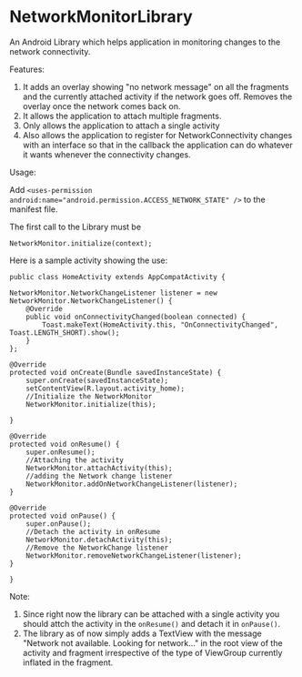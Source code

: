 # NetworkMonitorLibrary


An Android Library which helps application in monitoring changes to the network connectivity.

Features:

1. It adds an overlay showing "no network message" on all the fragments and the currently attached activity if the network goes off. Removes the overlay once the network comes back on.
2. It allows the application to attach multiple fragments.
3. Only allows the application to attach a single activity
4. Also allows the application to register for NetworkConnectivity changes with an interface so that in the callback the application can do whatever it wants whenever the connectivity changes.


Usage:

Add `<uses-permission android:name="android.permission.ACCESS_NETWORK_STATE" />` to the manifest file.


The first call to the Library must be 

`NetworkMonitor.initialize(context);`

Here is a sample activity showing the use:

    public class HomeActivity extends AppCompatActivity {

    NetworkMonitor.NetworkChangeListener listener = new NetworkMonitor.NetworkChangeListener() {
        @Override
        public void onConnectivityChanged(boolean connected) {
            Toast.makeText(HomeActivity.this, "OnConnectivityChanged", Toast.LENGTH_SHORT).show();
        }
    };

    @Override
    protected void onCreate(Bundle savedInstanceState) {
        super.onCreate(savedInstanceState);
        setContentView(R.layout.activity_home);
        //Initialize the NetworkMonitor
        NetworkMonitor.initialize(this);

    }

    @Override
    protected void onResume() {
        super.onResume();
        //Attaching the activity
        NetworkMonitor.attachActivity(this);
        //adding the Network change listener
        NetworkMonitor.addOnNetworkChangeListener(listener);
    }

    @Override
    protected void onPause() {
        super.onPause();
        //Detach the activity in onResume
        NetworkMonitor.detachActivity(this);
        //Remove the NetworkChange listener
        NetworkMonitor.removeNetworkChangeListener(listener);
    }

    }
    
Note:
    
1. Since right now the library can be attached with a single activity you should attch the activity in the `onResume()` and detach it in `onPause()`.
2. The library as of now simply adds a TextView with the message "Network not available. Looking for network..." in the root view of the activity and fragment irrespective of the type of ViewGroup currently inflated in the fragment.

